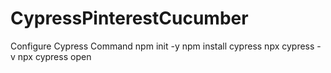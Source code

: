 # CypressPinterestCucumber

Configure Cypress Command
npm init -y
npm install cypress
npx cypress -v
npx cypress open
